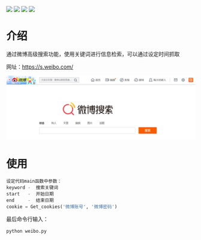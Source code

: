<a href="https://www.python.org/downloads/"><img  src="https://img.shields.io/badge/python-3.6%2B-brightgreen"></a>
<a href="https://github.com/psf/requests"><img src="https://img.shields.io/badge/requests-2.22.0-yellow"></a>
<a href="https://github.com/pandas-dev/pandas"><img src="https://img.shields.io/badge/pandas-1.0.1-yellow"></a>
<a href="https://github.com/lxml/lxml"><img src="https://img.shields.io/badge/lxml-4.5.0-red"></a>

# 介绍

通过微博高级搜索功能，使用关键词进行信息检索，可以通过设定时间抓取

网址：https://s.weibo.com/

<img src= "https://raw.githubusercontent.com/lei940324/picture/master/typora202004/09/221936-923226.png" width="550">


# 使用

```python
设定代码main函数中参数：
keyword -  搜索关键词
start   -  开始日期
end     -  结束日期
cookie = Get_cookies('微博账号', '微博密码')   
```

最后命令行输入：

```python
python weibo.py
```

